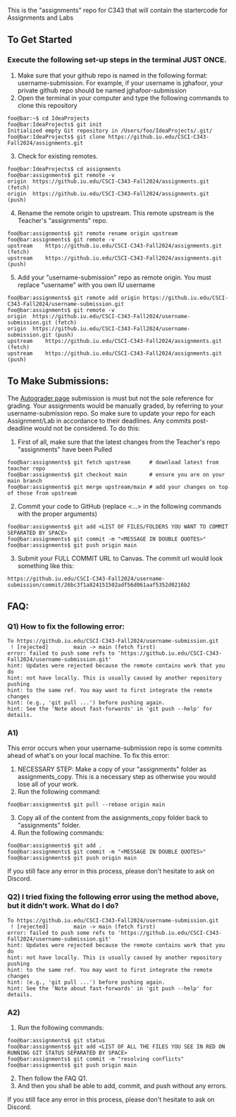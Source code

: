 This is the "assignments" repo for C343 that will contain the startercode for Assignments and Labs

## To Get Started
### Execute the following set-up steps in the terminal JUST ONCE.
1. Make sure that your github repo is named in the following format: username-submission. For example, if your username is jghafoor, your private github repo should be named jghafoor-submission
2. Open the terminal in your computer and type the following commands to clone this repository
```console
foo@bar:~$ cd IdeaProjects
foo@bar:IdeaProjects$ git init 
Initialized empty Git repository in /Users/foo/IdeaProjects/.git/
foo@bar:IdeaProjects$ git clone https://github.iu.edu/CSCI-C343-Fall2024/assignments.git
```
3. Check for existing remotes.
```console
foo@bar:IdeaProjects$ cd assignments
foo@bar:assignments$ git remote -v
origin	https://github.iu.edu/CSCI-C343-Fall2024/assignments.git (fetch)
origin	https://github.iu.edu/CSCI-C343-Fall2024/assignments.git (push)
```
4. Rename the remote origin to upstream. This remote upstream is the Teacher's "assignments" repo.
```console
foo@bar:assignments$ git remote rename origin upstream
foo@bar:assignments$ git remote -v
upstream	https://github.iu.edu/CSCI-C343-Fall2024/assignments.git (fetch)
upstream	https://github.iu.edu/CSCI-C343-Fall2024/assignments.git (push)
```
5. Add your "username-submission" repo as remote origin. You must replace "username" with you own IU username
```console
foo@bar:assignments$ git remote add origin https://github.iu.edu/CSCI-C343-Fall2024/username-submission.git
foo@bar:assignments$ git remote -v
origin	https://github.iu.edu/CSCI-C343-Fall2024/username-submission.git (fetch)
origin	https://github.iu.edu/CSCI-C343-Fall2024/username-submission.git (push)
upstream	https://github.iu.edu/CSCI-C343-Fall2024/assignments.git (fetch)
upstream	https://github.iu.edu/CSCI-C343-Fall2024/assignments.git (push)
```

## To Make Submissions:
The [Autograder page](https://autograder.luddy.indiana.edu) submission is must but not the sole reference for grading. Your assignments would be manually graded, by referring to your username-submission repo. So make sure to update your repo for each Assignment/Lab in accordance to their deadlines. Any commits post-deadline would not be considered.
To do this:
1. First of all, make sure that the latest changes from the Teacher's repo "assignments" have been Pulled
```console
foo@bar:assignments$ git fetch upstream      # download latest from teacher repo
foo@bar:assignments$ git checkout main       # ensure you are on your main branch
foo@bar:assignments$ git merge upstream/main # add your changes on top of those from upstream
```
2. Commit your code to GitHub (replace <...> in the following commands with the proper arguments)
```console
foo@bar:assignments$ git add <LIST OF FILES/FOLDERS YOU WANT TO COMMIT SEPARATED BY SPACE>
foo@bar:assignments$ git commit -m "<MESSAGE IN DOUBLE QUOTES>"
foo@bar:assignments$ git push origin main
```
3. Submit your FULL COMMIT URL to Canvas. The commit url would look something like this:
```console
https://github.iu.edu/CSCI-C343-Fall2024/username-submission/commit/26bc3f1a824151502adf56d061aaf5352d0216b2
```

## FAQ:
### Q1) How to fix the following error:
```console
To https://github.iu.edu/CSCI-C343-Fall2024/username-submission.git
 ! [rejected]        main -> main (fetch first)
error: failed to push some refs to 'https://github.iu.edu/CSCI-C343-Fall2024/username-submission.git'
hint: Updates were rejected because the remote contains work that you do
hint: not have locally. This is usually caused by another repository pushing
hint: to the same ref. You may want to first integrate the remote changes
hint: (e.g., 'git pull ...') before pushing again.
hint: See the 'Note about fast-forwards' in 'git push --help' for details.
```
### A1)
This error occurs when your username-submission repo is some commits ahead of what's on your local machine. To fix this error:
1. NECESSARY STEP: Make a copy of your "assignments" folder as assignments_copy. This is a necessary step as otherwise you would lose all of your work.
2. Run the following command:
```console
foo@bar:assignments$ git pull --rebase origin main
```
3. Copy all of the content from the assignments_copy folder back to "assignments" folder.
4. Run the following commands:
```console
foo@bar:assignments$ git add .
foo@bar:assignments$ git commit -m "<MESSAGE IN DOUBLE QUOTES>"
foo@bar:assignments$ git push origin main
```
If you still face any error in this process, please don't hesitate to ask on Discord.

### Q2) I tried fixing the following error using the method above, but it didn't work. What do I do?
```console
To https://github.iu.edu/CSCI-C343-Fall2024/username-submission.git
 ! [rejected]        main -> main (fetch first)
error: failed to push some refs to 'https://github.iu.edu/CSCI-C343-Fall2024/username-submission.git'
hint: Updates were rejected because the remote contains work that you do
hint: not have locally. This is usually caused by another repository pushing
hint: to the same ref. You may want to first integrate the remote changes
hint: (e.g., 'git pull ...') before pushing again.
hint: See the 'Note about fast-forwards' in 'git push --help' for details.
```

### A2)
1. Run the following commands:
```console
foo@bar:assignments$ git status
foo@bar:assignments$ git add <LIST OF ALL THE FILES YOU SEE IN RED ON RUNNING GIT STATUS SEPARATED BY SPACE>
foo@bar:assignments$ git commit -m "resolving conflicts"
foo@bar:assignments$ git push origin main
```
2. Then follow the FAQ Q1.
3. And then you shall be able to add, commit, and push without any errors.

If you still face any error in this process, please don't hesitate to ask on Discord.

